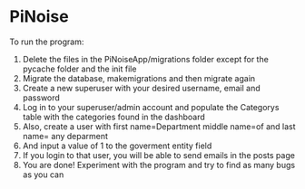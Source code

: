# PiNoise

To run the program:
  1) Delete the files in the PiNoiseApp/migrations folder except for the pycache folder and the init file
  2) Migrate the database, makemigrations and then migrate again
  3) Create a new superuser with your desired username, email and password
  4) Log in to your superuser/admin account and populate the Categorys table with the categories found in the dashboard
  5) Also, create a user with first name=Department middle name=of and last name= any deparment
  6) And input a value of 1 to the goverment entity field
  7) If you login to that user, you will be able to send emails in the posts page
  8) You are done! Experiment with the program and try to find as many bugs as you can
